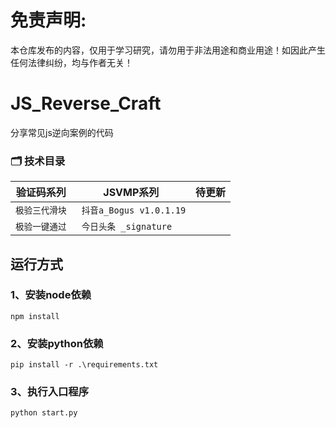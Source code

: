 # 免责声明:
本仓库发布的内容，仅用于学习研究，请勿用于非法用途和商业用途！如因此产生任何法律纠纷，均与作者无关！

# JS_Reverse_Craft
分享常见js逆向案例的代码

### 🗂️ 技术目录
| 验证码系列  |JSVMP系列   | 待更新  |
|---|---|---|
| `极验三代滑块`  | ` 抖音a_Bogus v1.0.1.19`  |    |
| `极验一键通过`  | ` 今日头条 _signature`  |   |

## 运行方式
### 1、安装node依赖
`npm install`
### 2、安装python依赖
`pip install -r .\requirements.txt`
### 3、执行入口程序
`python start.py`




